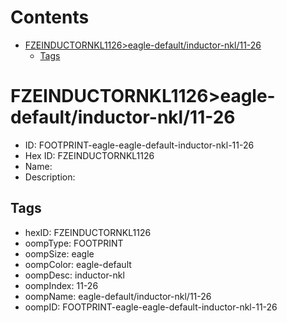 



Contents
========

* [FZEINDUCTORNKL1126>eagle-default/inductor-nkl/11-26](#fzeinductornkl1126eagle-defaultinductor-nkl11-26)
	* [Tags](#tags)

# FZEINDUCTORNKL1126>eagle-default/inductor-nkl/11-26

- ID: FOOTPRINT-eagle-eagle-default-inductor-nkl-11-26
- Hex ID: FZEINDUCTORNKL1126
- Name: 
- Description: 

## Tags

- hexID: FZEINDUCTORNKL1126
- oompType: FOOTPRINT
- oompSize: eagle
- oompColor: eagle-default
- oompDesc: inductor-nkl
- oompIndex: 11-26
- oompName: eagle-default/inductor-nkl/11-26
- oompID: FOOTPRINT-eagle-eagle-default-inductor-nkl-11-26
